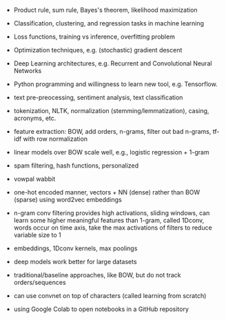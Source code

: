 * Product rule, sum rule, Bayes's theorem, likelihood maximization
* Classification, clustering, and regression tasks in machine learning
* Loss functions, training vs inference, overfitting problem
* Optimization techniques, e.g. (stochastic) gradient descent
* Deep Learning architectures, e.g. Recurrent and Convolutional Neural Networks
* Python programming and willingness to learn new tool, e.g. Tensorflow.

* text pre-preocessing, sentiment analysis, text classification
* tokenization, NLTK, normalization (stemming/lemmatization), casing, acronyms, etc.
* feature extraction: BOW, add orders, n-grams, filter out bad n-grams, tf-idf with row normalization

* linear models over BOW scale well, e.g., logistic regression + 1-gram
* spam filtering, hash functions, personalized
* vowpal wabbit

* one-hot encoded manner, vectors + NN (dense) rather than BOW (sparse) using word2vec embeddings
* n-gram conv filtering provides high activations, sliding windows, can learn some higher meaningful features than 1-gram, called 1Dconv, words occur on time axis, take the max activations of filters to reduce variable size to 1
* embeddings, 1Dconv kernels, max poolings
* deep models work better for large datasets
* traditional/baseline approaches, like BOW, but do not track orders/sequences
* can use convnet on top of characters (called learning from scratch)

* using Google Colab to open notebooks in a GitHub repository





